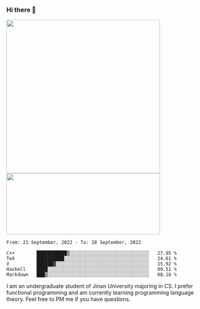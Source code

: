 ### Hi there 👋

<!--
**pe200012/pe200012** is a ✨ _special_ ✨ repository because its `README.md` (this file) appears on your GitHub profile.

Here are some ideas to get you started:

- 🔭 I’m currently working on ...
- 🌱 I’m currently learning ...
- 👯 I’m looking to collaborate on ...
- 🤔 I’m looking for help with ...
- 💬 Ask me about ...
- 📫 How to reach me: ...
- 😄 Pronouns: ...
- ⚡ Fun fact: ...
-->
<p>
    <img width="400em" src="https://github-readme-stats.vercel.app/api?username=pe200012&show_icons=true&icon_color=f44336&title_color=757de8">
    <img width="400em" height="159em" src="https://github-readme-stats.vercel.app/api/top-langs/?username=pe200012&hide=html,cmake,css&title_color=757de8&layout=compact">
</p>

<!--START_SECTION:waka-->
```text
From: 21 September, 2022 - To: 28 September, 2022

C++        ███████████▒░░░░░░░░░░░░░░░░░░░░░░░░░░░░░   27.95 % 
TeX        ██████████░░░░░░░░░░░░░░░░░░░░░░░░░░░░░░░   24.61 % 
V          ██████▓░░░░░░░░░░░░░░░░░░░░░░░░░░░░░░░░░░   15.92 % 
Haskell    ████░░░░░░░░░░░░░░░░░░░░░░░░░░░░░░░░░░░░░   09.51 % 
Markdown   ███▒░░░░░░░░░░░░░░░░░░░░░░░░░░░░░░░░░░░░░   08.18 % 
```
<!--END_SECTION:waka-->

I am an undergraduate student of Jinan University majoring in CS. I prefer functional programming and am currently learning programming language theory. Feel free to PM me if you have questions.
